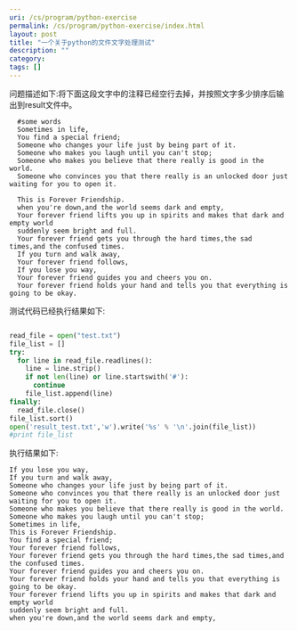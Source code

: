 ```yaml
---
uri: /cs/program/python-exercise
permalink: /cs/program/python-exercise/index.html
layout: post
title: "一个关于python的文件文字处理测试"
description: ""
category:
tags: []
---
```


问题描述如下:将下面这段文字中的注释已经空行去掉，并按照文字多少排序后输出到result文件中。

      #some words
      Sometimes in life,
      You find a special friend;
      Someone who changes your life just by being part of it.
      Someone who makes you laugh until you can't stop;
      Someone who makes you believe that there really is good in the world.
      Someone who convinces you that there really is an unlocked door just waiting for you to open it.

      This is Forever Friendship.
      when you're down,and the world seems dark and empty,
      Your forever friend lifts you up in spirits and makes that dark and empty world
      suddenly seem bright and full.
      Your forever friend gets you through the hard times,the sad times,and the confused times.
      If you turn and walk away,
      Your forever friend follows,
      If you lose you way,
      Your forever friend guides you and cheers you on.
      Your forever friend holds your hand and tells you that everything is going to be okay.

测试代码已经执行结果如下:

```python

read_file = open("test.txt")
file_list = []
try:
  for line in read_file.readlines():
    line = line.strip()
    if not len(line) or line.startswith('#'):
      continue
    file_list.append(line)
finally:
  read_file.close()
file_list.sort()
open('result_test.txt','w').write('%s' % '\n'.join(file_list))
#print file_list
```

执行结果如下:

```
If you lose you way,
If you turn and walk away,
Someone who changes your life just by being part of it.
Someone who convinces you that there really is an unlocked door just waiting for you to open it.
Someone who makes you believe that there really is good in the world.
Someone who makes you laugh until you can't stop;
Sometimes in life,
This is Forever Friendship.
You find a special friend;
Your forever friend follows,
Your forever friend gets you through the hard times,the sad times,and the confused times.
Your forever friend guides you and cheers you on.
Your forever friend holds your hand and tells you that everything is going to be okay.
Your forever friend lifts you up in spirits and makes that dark and empty world
suddenly seem bright and full.
when you're down,and the world seems dark and empty,
```
